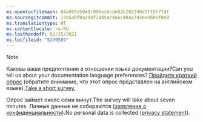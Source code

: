 ```yaml
---
ms.openlocfilehash: 64a955d5049c996ecbcde82b182390d7f19f774f
ms.sourcegitcommit: 139548f8a2d0f24d54c4a6c404a743eeeb8ef8e0
ms.translationtype: HT
ms.contentlocale: ru-RU
ms.lasthandoff: 02/15/2021
ms.locfileid: "5270589"
---
```

> [!NOTE]
><span data-ttu-id="0cda5-101">Каковы ваши предпочтения в отношении языка документации?</span><span class="sxs-lookup"><span data-stu-id="0cda5-101">Can you tell us about your documentation language preferences?</span></span> <span data-ttu-id="0cda5-102">[Пройдите краткий опрос](https://aka.ms/BAG_Docs_Language_Survey) (обратите внимание, что этот опрос представлен на английском языке).</span><span class="sxs-lookup"><span data-stu-id="0cda5-102">[Take a short survey.](https://aka.ms/BAG_Docs_Language_Survey)</span></span>
>
><span data-ttu-id="0cda5-103">Опрос займет около семи минут.</span><span class="sxs-lookup"><span data-stu-id="0cda5-103">The survey will take about seven minutes.</span></span> <span data-ttu-id="0cda5-104">Личные данные не собираются ([заявление о конфиденциальности](https://go.microsoft.com/fwlink/?LinkId=521839)).</span><span class="sxs-lookup"><span data-stu-id="0cda5-104">No personal data is collected ([privacy statement](https://go.microsoft.com/fwlink/?LinkId=521839)).</span></span>

